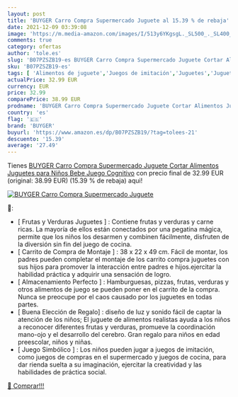 ```yaml
---
layout: post
title: 'BUYGER Carro Compra Supermercado Juguete al 15.39 % de rebaja'
date: 2021-12-09 03:39:08
image: 'https://m.media-amazon.com/images/I/513y6YKgsgL._SL500_._SL400_.jpg'
comments: true
category: ofertas
author: 'tole.es'
slug: 'B07PZSZB19-es BUYGER Carro Compra Supermercado Juguete Cortar Alimentos...'
sku: 'B07PZSZB19-es'
tags: [ 'Alimentos de juguete','Juegos de imitación','Juguetes','Juguetes de cocina','Juguetes y juegos','buyger','juguetes', ]
actualPrice: 32.99 EUR
currency: EUR
price: 32.99
comparePrice: 38.99 EUR
prodname: 'BUYGER Carro Compra Supermercado Juguete Cortar Alimentos Juguetes para Niños Bebe  Juego Cognitivo'
country: 'es'
flag: '🇪🇸'
brand: 'BUYGER'
buyurl: 'https://www.amazon.es/dp/B07PZSZB19/?tag=tolees-21'
descuento: '15.39'
average: '27.49'
---
```


Tienes [BUYGER Carro Compra Supermercado Juguete Cortar Alimentos Juguetes para Niños Bebe  Juego Cognitivo](https://www.amazon.es/dp/B07PZSZB19/?tag=tolees-21) con precio final de  32.99 EUR (original: 38.99 EUR) (15.39 %  de rebaja) aqui!

[![BUYGER Carro Compra Supermercado Juguete](https://m.media-amazon.com/images/I/513y6YKgsgL._SL500_._SL400_.jpg)](https://www.amazon.es/dp/B07PZSZB19/?tag=tolees-21)

🔎:

- [ Frutas y Verduras Juguetes ] : Contiene frutas y verduras y carne ricas. La mayoría de ellos están conectados por una pegatina mágica, permite que los niños los desarmen y combinen fácilmente, disfruten de la diversión sin fin del juego de cocina.
- [ Carrito de Compra de Montaje ] : 38 x 22 x 49 cm. Fácil de montar, los padres pueden completar el montaje de los carrito compra juguetes con sus hijos para promover la interacción entre padres e hijos.ejercitar la habilidad práctica y adquirir una sensación de logro.
- [ Almacenamiento Perfecto ] : Hamburguesas, pizzas, frutas, verduras y otros alimentos de juego se pueden poner en el carrito de la compra. Nunca se preocupe por el caos causado por los juguetes en todas partes.
- [ Buena Elección de Regalo] : diseño de luz y sonido fácil de captar la atención de los niños; El juguete de alimentos realistas ayuda a los niños a reconocer diferentes frutas y verduras, promueve la coordinación mano-ojo y el desarrollo del cerebro. Gran regalo para niños en edad preescolar, niños y niñas.
- [ Juego Simbólico ] : Los niños pueden jugar a juegos de imitación, como juegos de compras en el supermercado y juegos de cocina, para dar rienda suelta a su imaginación, ejercitar la creatividad y las habilidades de práctica social.

[🛒 Comprar!!!](https://www.amazon.es/dp/B07PZSZB19/?tag=tolees-21)
